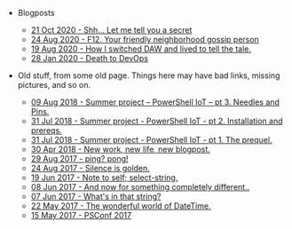 - Blogposts

  - [21 Oct 2020 - Shh... Let me tell you a secret](posts/secretmanagement.md "Shh... Let me tell you a secret")
  - [24 Aug 2020 - F12. Your friendly neighborhood gossip person](posts/f12.md "F12. Your friendly neighborhood gossip person")
  - [19 Aug 2020 - How I switched DAW and lived to tell the tale.](posts/changingdaw.md "How I switched DAW and lived to tell the tale.")
  - [28 Jan 2020 - Death to DevOps](posts/deathtodevops.md "Death to DevOps!")

- Old stuff, from some old page. Things here may have bad links, missing pictures, and so on.

  - [09 Aug 2018 - Summer project – PowerShell IoT – pt 3. Needles and Pins.](posts/old/iotpt3.md "Summer project – PowerShell IoT – pt 3. Needles and Pins.")
  - [31 Jul 2018 - Summer project - PowerShell IoT - pt 2. Installation and prereqs.](posts/old/iotpt2.md "Summer project - PowerShell IoT - pt 2. Installation and prereqs.")
  - [31 Jul 2018 - Summer project - PowerShell IoT - pt 1. The prequel.](posts/old/iotpt1.md "Summer project - PowerShell IoT - pt 1. The prequel.")
  - [30 Apr 2018 - New work, new life, new blogpost.](posts/old/newlife.md "New work, new life, new blogpost.")
  - [29 Aug 2017 - ping? pong!](posts/old/pingpong.md "ping? pong!")
  - [24 Aug 2017 - Silence is golden.](posts/old/silence.md "Silence is golden.")
  - [19 Jun 2017 - Note to self; select-string.](posts/old/selectstring.md "Note to self; select-string.")
  - [08 Jun 2017 - And now for something completely different..](posts/old/somethingdifferent.md "And now for something completely different..")
  - [07 Jun 2017 - What's in that string?](posts/old/whatsinthatstring.md "What's in that string?")
  - [22 May 2017 - The wonderful world of DateTime.](posts/old/datetime.md "The wonderful world of DateTime.")
  - [15 May 2017 - PSConf 2017](posts/old/psconf2017.md "PSConf 2017")
